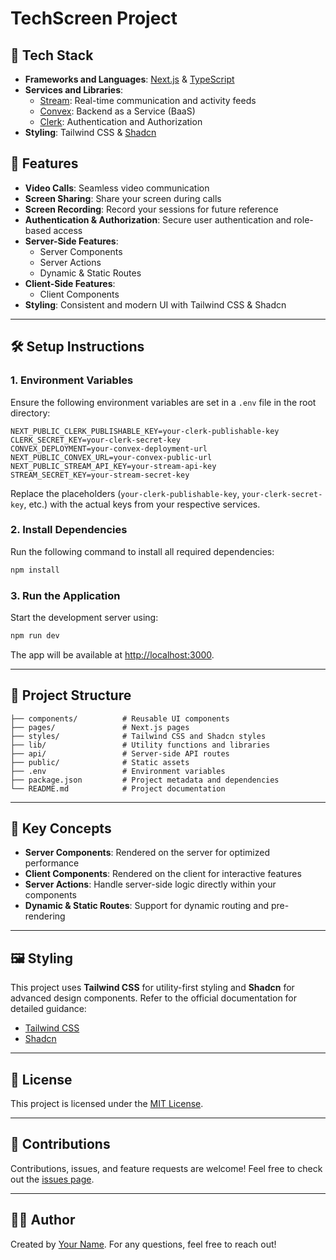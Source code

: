 # TechScreen Project

## 🚀 Tech Stack
- **Frameworks and Languages**: [Next.js](https://nextjs.org/) & [TypeScript](https://www.typescriptlang.org/)
- **Services and Libraries**:
  - [Stream](https://getstream.io/): Real-time communication and activity feeds
  - [Convex](https://convex.dev/): Backend as a Service (BaaS)
  - [Clerk](https://clerk.dev/): Authentication and Authorization
- **Styling**: Tailwind CSS & [Shadcn](https://shadcn.dev/)

## 🎯 Features
- **Video Calls**: Seamless video communication
- **Screen Sharing**: Share your screen during calls
- **Screen Recording**: Record your sessions for future reference
- **Authentication & Authorization**: Secure user authentication and role-based access
- **Server-Side Features**:
  - Server Components
  - Server Actions
  - Dynamic & Static Routes
- **Client-Side Features**:
  - Client Components
- **Styling**: Consistent and modern UI with Tailwind CSS & Shadcn

---

## 🛠️ Setup Instructions

### 1. Environment Variables
Ensure the following environment variables are set in a `.env` file in the root directory:

```
NEXT_PUBLIC_CLERK_PUBLISHABLE_KEY=your-clerk-publishable-key
CLERK_SECRET_KEY=your-clerk-secret-key
CONVEX_DEPLOYMENT=your-convex-deployment-url
NEXT_PUBLIC_CONVEX_URL=your-convex-public-url
NEXT_PUBLIC_STREAM_API_KEY=your-stream-api-key
STREAM_SECRET_KEY=your-stream-secret-key
```

Replace the placeholders (`your-clerk-publishable-key`, `your-clerk-secret-key`, etc.) with the actual keys from your respective services.

### 2. Install Dependencies
Run the following command to install all required dependencies:

```bash
npm install
```

### 3. Run the Application
Start the development server using:

```bash
npm run dev
```

The app will be available at [http://localhost:3000](http://localhost:3000).

---

## 📂 Project Structure
```plaintext
├── components/          # Reusable UI components
├── pages/               # Next.js pages
├── styles/              # Tailwind CSS and Shadcn styles
├── lib/                 # Utility functions and libraries
├── api/                 # Server-side API routes
├── public/              # Static assets
├── .env                 # Environment variables
├── package.json         # Project metadata and dependencies
└── README.md            # Project documentation
```

---

## 🧩 Key Concepts
- **Server Components**: Rendered on the server for optimized performance
- **Client Components**: Rendered on the client for interactive features
- **Server Actions**: Handle server-side logic directly within your components
- **Dynamic & Static Routes**: Support for dynamic routing and pre-rendering

---

## 🖼️ Styling
This project uses **Tailwind CSS** for utility-first styling and **Shadcn** for advanced design components. Refer to the official documentation for detailed guidance:
- [Tailwind CSS](https://tailwindcss.com/docs)
- [Shadcn](https://shadcn.dev/)

---

## 📜 License
This project is licensed under the [MIT License](LICENSE).

---

## 🤝 Contributions
Contributions, issues, and feature requests are welcome! Feel free to check out the [issues page](https://github.com/techscreen/issues).

---

## 🧑‍💻 Author
Created by [Your Name](https://github.com/Nainee99). For any questions, feel free to reach out!
